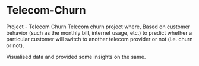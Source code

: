 # Telecom-Churn
Project - Telecom Churn
Telecom churn project where, Based on customer behavior (such as the monthly bill, internet usage, etc.) to predict whether a particular customer will switch to another telecom provider or not (i.e. churn or not).

Visualised data and provided some insights on the same.


